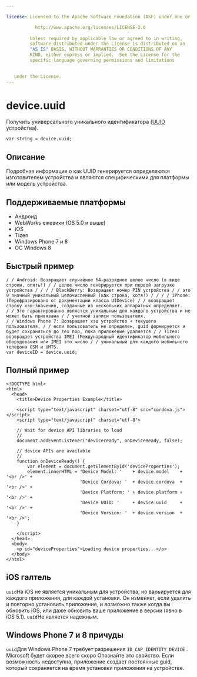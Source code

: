 ```yaml
---

license: Licensed to the Apache Software Foundation (ASF) under one or more contributor license agreements. See the NOTICE file distributed with this work for additional information regarding copyright ownership. The ASF licenses this file to you under the Apache License, Version 2.0 (the "License"); you may not use this file except in compliance with the License. You may obtain a copy of the License at

           http://www.apache.org/licenses/LICENSE-2.0
    
         Unless required by applicable law or agreed to in writing,
         software distributed under the License is distributed on an
         "AS IS" BASIS, WITHOUT WARRANTIES OR CONDITIONS OF ANY
         KIND, either express or implied.  See the License for the
         specific language governing permissions and limitations
    

   under the License.
---
```


# device.uuid

Получить универсального уникального идентификатора ([UUID][1] устройства).

 [1]: http://en.wikipedia.org/wiki/Universally_Unique_Identifier

    var string = device.uuid;
    

## Описание

Подробная информация о как UUID генерируется определяются изготовителем устройства и являются специфическими для платформы или модель устройства.

## Поддерживаемые платформы

*   Андроид
*   WebWorks ежевики (OS 5.0 и выше)
*   iOS
*   Tizen
*   Windows Phone 7 и 8
*   ОС Windows 8

## Быстрый пример

    / / Android: Возвращает случайное 64-разрядное целое число (в виде строки, опять!) / / целое число генерируется при первой загрузке устройства / / / / BlackBerry: Возвращает номер PIN устройства / / это 9 значный уникальный целочисленный (как строка, хотя!) / / / / iPhone: (Перефразировано от документации класса UIDevice) / / возвращает строку хэш-значения, созданные из нескольких аппаратных определяет.
    / / Это гарантированно является уникальным для каждого устройства и не может быть привязана / / учетной записи пользователя.
    / / Windows Phone 7: Возвращает хэш устройство + текущего пользователя, / / если пользователь не определен, guid формируется и будет сохраняться до тех пор, пока приложение удаляется / / Tizen: возвращает устройства IMEI (Международный идентификатор мобильного оборудования или IMEI это число / / уникальный для каждого мобильного телефона GSM и UMTS.
    var deviceID = device.uuid;
    

## Полный пример

    <!DOCTYPE html>
    <html>
      <head>
        <title>Device Properties Example</title>
    
        <script type="text/javascript" charset="utf-8" src="cordova.js"></script>
        <script type="text/javascript" charset="utf-8">
    
        // Wait for device API libraries to load
        //
        document.addEventListener("deviceready", onDeviceReady, false);
    
        // device APIs are available
        //
        function onDeviceReady() {
            var element = document.getElementById('deviceProperties');
            element.innerHTML = 'Device Model: '    + device.model    + '<br />' +
                                'Device Cordova: '  + device.cordova  + '<br />' +
                                'Device Platform: ' + device.platform + '<br />' +
                                'Device UUID: '     + device.uuid     + '<br />' +
                                'Device Version: '  + device.version  + '<br />';
        }
    
        </script>
      </head>
      <body>
        <p id="deviceProperties">Loading device properties...</p>
      </body>
    </html>
    

## iOS галтель

`uuid`На iOS не является уникальным для устройства, но варьируется для каждого приложения, для каждой установки. Он изменяет, если удалить и повторно установить приложение, и возможно также когда вы обновить iOS, или даже обновить ваше приложение в версии (явно в iOS 5.1). `uuid`Не является надежным.

## Windows Phone 7 и 8 причуды

`uuid`Для Windows Phone 7 требует разрешения `ID_CAP_IDENTITY_DEVICE` . Microsoft будет скорее всего скоро Опознайте это свойство. Если возможность недоступна, приложение создает постоянные guid, который сохраняется на время установки приложения на устройстве.